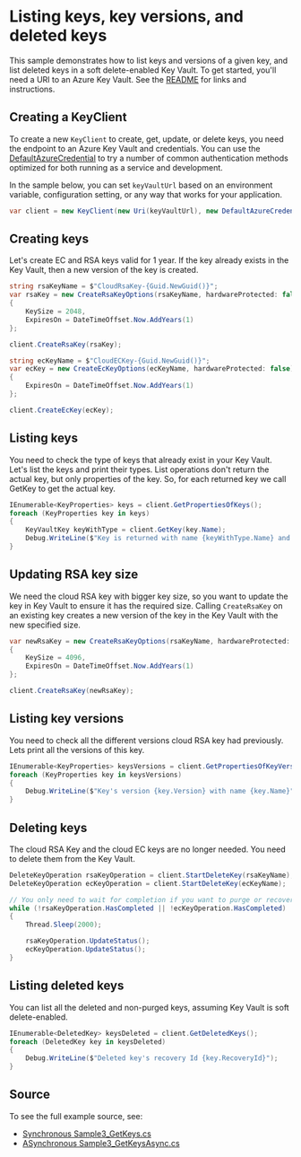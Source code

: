 # Listing keys, key versions, and deleted keys

This sample demonstrates how to list keys and versions of a given key, and list deleted keys in a soft delete-enabled Key Vault.
To get started, you'll need a URI to an Azure Key Vault. See the [README](../README.md) for links and instructions.

## Creating a KeyClient

To create a new `KeyClient` to create, get, update, or delete keys, you need the endpoint to an Azure Key Vault and credentials.
You can use the [DefaultAzureCredential][DefaultAzureCredential] to try a number of common authentication methods optimized for both running as a service and development.

In the sample below, you can set `keyVaultUrl` based on an environment variable, configuration setting, or any way that works for your application.

```C# Snippet:KeysSample3KeyClient
var client = new KeyClient(new Uri(keyVaultUrl), new DefaultAzureCredential());
```

## Creating keys

Let's create EC and RSA keys valid for 1 year.
If the key already exists in the Key Vault, then a new version of the key is created.

```C# Snippet:KeysSample3CreateKey
string rsaKeyName = $"CloudRsaKey-{Guid.NewGuid()}";
var rsaKey = new CreateRsaKeyOptions(rsaKeyName, hardwareProtected: false)
{
    KeySize = 2048,
    ExpiresOn = DateTimeOffset.Now.AddYears(1)
};

client.CreateRsaKey(rsaKey);

string ecKeyName = $"CloudECKey-{Guid.NewGuid()}";
var ecKey = new CreateEcKeyOptions(ecKeyName, hardwareProtected: false)
{
    ExpiresOn = DateTimeOffset.Now.AddYears(1)
};

client.CreateEcKey(ecKey);
```

## Listing keys

You need to check the type of keys that already exist in your Key Vault.
Let's list the keys and print their types. List operations don't return the actual key, but only properties of the key.
So, for each returned key we call GetKey to get the actual key.

```C# Snippet:KeysSample3ListKeys
IEnumerable<KeyProperties> keys = client.GetPropertiesOfKeys();
foreach (KeyProperties key in keys)
{
    KeyVaultKey keyWithType = client.GetKey(key.Name);
    Debug.WriteLine($"Key is returned with name {keyWithType.Name} and type {keyWithType.KeyType}");
}
```

## Updating RSA key size

We need the cloud RSA key with bigger key size, so you want to update the key in Key Vault to ensure it has the required size.
Calling `CreateRsaKey` on an existing key creates a new version of the key in the Key Vault with the new specified size.

```C# Snippet:KeysSample3UpdateKey
var newRsaKey = new CreateRsaKeyOptions(rsaKeyName, hardwareProtected: false)
{
    KeySize = 4096,
    ExpiresOn = DateTimeOffset.Now.AddYears(1)
};

client.CreateRsaKey(newRsaKey);
```

## Listing key versions

You need to check all the different versions cloud RSA key had previously.
Lets print all the versions of this key.

```C# Snippet:KeysSample3ListKeyVersions
IEnumerable<KeyProperties> keysVersions = client.GetPropertiesOfKeyVersions(rsaKeyName);
foreach (KeyProperties key in keysVersions)
{
    Debug.WriteLine($"Key's version {key.Version} with name {key.Name}");
}
```

## Deleting keys

The cloud RSA Key and the cloud EC keys are no longer needed.
You need to delete them from the Key Vault.

```C# Snippet:KeysSample3DeletedKeys
DeleteKeyOperation rsaKeyOperation = client.StartDeleteKey(rsaKeyName);
DeleteKeyOperation ecKeyOperation = client.StartDeleteKey(ecKeyName);

// You only need to wait for completion if you want to purge or recover the key.
while (!rsaKeyOperation.HasCompleted || !ecKeyOperation.HasCompleted)
{
    Thread.Sleep(2000);

    rsaKeyOperation.UpdateStatus();
    ecKeyOperation.UpdateStatus();
}
```

## Listing deleted keys

You can list all the deleted and non-purged keys, assuming Key Vault is soft delete-enabled.

```C# Snippet:KeysSample3ListDeletedKeys
IEnumerable<DeletedKey> keysDeleted = client.GetDeletedKeys();
foreach (DeletedKey key in keysDeleted)
{
    Debug.WriteLine($"Deleted key's recovery Id {key.RecoveryId}");
}
```

## Source

To see the full example source, see:

* [Synchronous Sample3_GetKeys.cs](../tests/samples/Sample3_GetKeys.cs)
* [ASynchronous Sample3_GetKeysAsync.cs](../tests/samples/Sample3_GetKeysAsync.cs)

[DefaultAzureCredential]: ../../../identity/Azure.Identity/README.md/#DefaultAzureCredential

